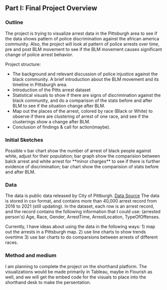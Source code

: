 
## Part I: Final Project Overview

### Outline

The project is trying to visualize arrest data in the Pittsburgh area to see if the data shows pattern of police discrimination against the african america community. Also, the project will look at pattern of police arrests over time, pre and post BLM movement to see if the BLM movement causes significant change of police arrest behavior.

Project structure:
- The background and relevant discussion of police injustice against the black community. A brief introduction about the BLM movement and its timeline in Pittsburgh area.
- Introduction of the Pitts arrest dataset
- Statistical visuals to show if there are signs of discrimination against the black community, and do a comparison of the stats before and after BLM to see if the situation change after BLM. 
- Map out the places of the arrest, colored by race (Black or White) to observe if there are clustering of arrest of one race, and see if the clusterings show a change after BLM.
- Conclusion of findings & call for action(maybe).


### Initial Sketches
<Clear and understandable sketches created and available on the Github page. Sketches mimic aspects of the outline and build on message. Story structure is built into sketches.>
Possible v bar chart show the number of arrest of black people against white, adjust for their population; bar graph show the comparision between balck arrest and white arrest for **minor charges** to see if there is further evidence of discrimination; bar chart show the comparision of stats before and after BLM.


### Data

The data is public data released by City of Pittburgh. [Data Source](https://data.wprdc.org/dataset/arrest-data?utm_campaign=Pittsburgh%20News&utm_source=hs_email&utm_medium=email&_hsenc=p2ANqtz-9BN2I6Nm8g8AY3cDuchW_Y_KtEeMW4ncJecwVtfAaoX9IuGepIIdTDmmqjTGCA4jwDWCvF)
The data is stored in csv format, and contains more than 40,000 arrest record from 2016 to 2021 (still updating). In the dataset, each row is an arrest record, and the record contains the following information that I could use: (arrested person's) Age, Race, Gender, ArrestTime, ArrestLocation, TypeOfOffenses. 

Currently, I have ideas about using the data in the following ways: 1) map out the arrests in a Pittsburgh map. 2) use line charts to show trends overtime 3) use bar charts to do comparsions between arrests of different races.

### Method and medium
  
I am planning to complete the project on the shorthand platform. The visualizations would be made primarily in Tableau, maybe in Flourish as well, and we will get the embed code for the visuals to place into the shorthand desk to make the persentation.
